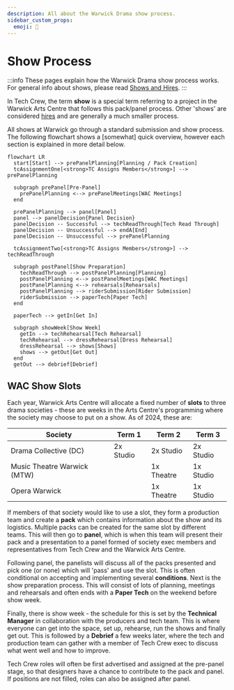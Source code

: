 ```yaml
---
description: All about the Warwick Drama show process.
sidebar_custom_props:
  emoji: 📃
---
```

# Show Process

:::info
These pages explain how the Warwick Drama show process works. For general info about shows, please
read [Shows and Hires](../tech-crew/shows-and-hires).
:::

In Tech Crew, the term **show** is a special term referring to a project in the Warwick Arts Centre that follows
this pack/panel process. Other 'shows' are considered [hires](../tech-crew/shows-and-hires#hires) and are generally a much
smaller process.

All shows at Warwick go through a standard submission and show process. The following flowchart shows a [somewhat]
quick overview, however each section is explained in more detail below.

```mermaid
flowchart LR
  start[Start] --> prePanelPlanning[Planning / Pack Creation]
  tcAssignmentOne[<strong>TC Assigns Members</strong>] --> prePanelPlanning

  subgraph prePanel[Pre-Panel]
    prePanelPlanning <--> prePanelMeetings[WAC Meetings]
  end

  prePanelPlanning --> panel[Panel]
  panel --> panelDecision{Panel Decision}
  panelDecision -- Successful --> techReadThrough[Tech Read Through]
  panelDecision -- Unsuccessful --> endA[End]
  panelDecision -- Unsuccessful --> prePanelPlanning

  tcAssignmentTwo[<strong>TC Assigns Members</strong>] --> techReadThrough

  subgraph postPanel[Show Preparation]
    techReadThrough --> postPanelPlanning[Planning]
    postPanelPlanning <--> postPanelMeetings[WAC Meetings]
    postPanelPlanning <--> rehearsals[Rehearsals]
    postPanelPlanning --> riderSubmission[Rider Submission]
    riderSubmission --> paperTech[Paper Tech]
  end

  paperTech --> getIn[Get In]

  subgraph showWeek[Show Week]
    getIn --> techRehearsal[Tech Rehearsal]
    techRehearsal --> dressRehearsal[Dress Rehearsal]
    dressRehearsal --> shows[Shows]
    shows --> getOut[Get Out]
  end
  getOut --> debrief[Debrief]
```

## WAC Show Slots

Each year, Warwick Arts Centre will allocate a fixed number of **slots** to three drama societies - these are weeks in
the Arts Centre's programming where the society may choose to put on a show. As of 2024, these are:

| Society                     | Term 1    | Term 2     | Term 3    |
|-----------------------------|-----------|------------|-----------|
| Drama Collective (DC)       | 2x Studio | 2x Studio  | 2x Studio |
| Music Theatre Warwick (MTW) |           | 1x Theatre | 1x Studio |
| Opera Warwick               |           | 1x Theatre | 1x Studio |

If members of that society would like to use a slot, they form a production team and create a **pack** which
contains information about the show and its logistics. Multiple packs can be created for the same slot by different
teams. This will then go to **panel**, which is when this team will present their pack and a presentation to a panel
formed of society exec members and representatives from Tech Crew and the Warwick Arts Centre.

Following panel, the panelists will discuss all of the packs presented and pick one (or none) which will 'pass' and
use the slot. This is often conditional on accepting and implementing several **conditions**. Next is the show
preparation process. This will consist of lots of planning, meetings and rehearsals and often ends with a **Paper
Tech** on the weekend before show week.

Finally, there is show week - the schedule for this is set by the **Technical Manager** in collaboration with the
producers and tech team. This is where everyone can get into the space, set up, rehearse, run the shows and finally
get out. This is followed by a **Debrief** a few weeks later, where the tech and production team can gather with a
member of Tech Crew exec to discuss what went well and how to improve.

Tech Crew roles will often be first advertised and assigned at the pre-panel stage, so that designers have a chance to
contribute to the pack and panel. If positions are not filled, roles can also be assigned after panel.